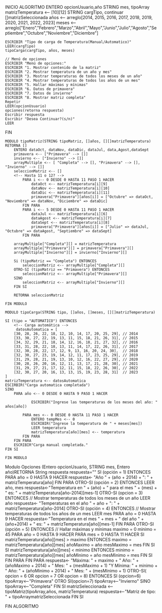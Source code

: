 INICIO ALGORITMO
ENTERO opcionUsuario,año
STRING mes, tipoArray
matrizTemperatura <-- [10][12]
STRING cargTipo, continuar
[]matrizSeleccionada
años <-- arreglo[2014, 2015, 2016, 2017, 2018, 2019, 2020, 2021, 2022, 2023]
meses <-- arreglo["Enero","Febrero","Marzo","Abril","Mayo","Junio","Julio","Agosto","Septiembre","Octubre","Noviembre","Diciembre"]

    ESCRIBIR "Tipo de carga de Temperatura(Manual/Automatico)"
    LEER(cargTipo)
    tipoCarga(cargTipo, años, meses)

    // Menú de opciones
    ESCRIBIR "Menú de opciones:"
    ESCRIBIR "1. Mostrar contenido de la matriz"
    ESCRIBIR "2. Mostrar temperatura de un año y mes"
    ESCRIBIR "3. Mostrar temperaturas de todos los meses de un año"
    ESCRIBIR "4. Mostrar temperaturas de todos los años de un mes"
    ESCRIBIR "5. Hallar máximas y mínimas"
    ESCRIBIR "6. Datos de primavera"
    ESCRIBIR "7. Datos de invierno"
    ESCRIBIR "8. Mostrar matriz completa"
    Repetir
    LEER(opcionUsuario)
    opciones(retorna respuesta)
    Escribir respuesta
    Escribir "Desea Continuar?(s/n)"
    LEER 
FIN

<!-- MODULO PARA CARGAR LA MATRIZ DE TEMPERATURAS -->

 
    MODULO tipoMatriz(STRING tipoMatriz, []años, [][]matrizTemperatura) RETORNA []
        ENTERO dataOct, dataNov, dataDic, dataJul, data,Agost,dataSept
        primavera <-- ["Primavera" --> []]
        invierno <-- ["Invierno" --> []]
        arrayMultiple <-- [ "Completa" --> [], "Primavera" --> [], "Invierno" --> []]
        seleccionMatriz <-- []
        <!-- Hasta 11 o 12? -->
            PARA i <-- 0 DESDE 0 HASTA 11 PASO 1 HACER
                dataOct <-- matrizTemperatura[i][9]
                dataNov <-- matrizTemperatura[i][10]
                dataDic <-- matrizTemperatura[i][11]
                primavera["Primavera"][años[i]] = ["Octubre" => dataOct, "Noviembre" => dataNov, "Diciembre" => dataDic]
            FIN PARA
            PARA i <-- 5 DESDE 0 HASTA 11 PASO 1 HACER
                dataJul <-- matrizTemperatura[i][6]
                dataAgost <-- matrizTemperatura[i][7]
                dataSept <-- matrizTemperatura[i][8]
                primavera["Primavera"][años[i]] = ["Julio" => dataJul, "Octubre" => dataAgost, "Septiembre" => dataSept]
            FIN PARA
        
        arrayMultiple["Completa"][] = matrizTemperatura
        arrayMultiple["Primavera"][] = primavera["Primavera"][]
        arrayMultiple["Invierno"][] = invierno["Invierno"][]
        
        Si (tipoMatriz == "Completa") ENTONCES 
            seleccionMatriz <-- arrayMultiple["Completa"][]
        OTRO-SI (tipoMatriz == "Primavera") ENTONCES 
            seleccionMatriz <-- arrayMultiple["Primavera"][]
        SINO
            seleccionMatriz <-- arrayMultiple["Invierno"][]
        FIN SI

        RETORNA seleccionMatriz
        
    FIN MODULO
    
    MODULO tipoCarga(STRING tipo, []años, []meses, [][]matrizTemperatura)

    SI (tipo = "AUTOMATICO") ENTONCES
        <!-- Carga automática -->
         datosAutomatica = [
        [30, 28, 26, 22, 18, 12, 10, 14, 17, 20, 25, 29], // 2014
        [33, 30, 27, 22, 19, 13, 11, 15, 18, 21, 26, 31], // 2015
        [34, 32, 29, 21, 18, 14, 12, 16, 18, 21, 27, 32], // 2016
        [33, 31, 28, 22, 18, 13, 11, 14, 17, 22, 26, 31], // 2017
        [32, 30, 28, 22, 17, 12, 9, 13, 16, 20, 24, 30],  // 2018
        [32, 30, 27, 23, 19, 14, 12, 11, 17, 23, 25, 29], // 2019
        [31, 29, 28, 21, 19, 13, 10, 12, 16, 22, 27, 29], // 2020
        [30, 28, 26, 20, 16, 12, 11, 13, 17, 21, 28, 30], // 2021
        [31, 29, 27, 21, 17, 12, 11, 15, 18, 22, 26, 30], // 2022
        [32, 30, 27, 20, 16, 13, 13, 15, 19, 23, 28, 31]  // 2023
    ]
    matrizTemperatura <-- datosAutomatica
    ESCIRBIR("Carga automatica completada")
    SINO
        PARA año <-- 0 DESDE 0 HASTA 9 PASO 1 HACER

                ESCRIBIR("Ingrese las temperaturas de los meses del año: " años[año])
           
            PARA mes <-- 0 DESDE 0 HASTA 11 PASO 1 HACER
                ENTERO tempMes <-- 0
                ESCRIBIR("Ingrese la temperatura de " + meses[mes])
                LEER temperatura
                matrizTemperatura[año][mes] <-- temperatura
            FIN PARA
        FIN PARA
        ESCRIBIR"Carga manual completada."
    FIN SI

    FIN MODULO


Modulo Opciones (Entero opcionUsuario, STRING mes, Entero año)RETORNA String respuesta
respuesta=""
    SI (opción = 1) ENTONCES
        <!-- Mostrar la matriz -->
        PARA año = 0 HASTA 9 HACER
            respuesta<- "Año " + (año + 2014) + ": " + matrizTemperatura[año]
        FIN PARA
    OTRO-SI (opción = 2) ENTONCES
        <!-- Mostrar temperatura de un año y mes -->
        LEER año, mes
        respuesta<-"Temperatura en " + (año) + " para el mes " + (mes) + " es: " + matrizTemperatura[año-2014][mes-1]
    OTRO-SI (opcion = 3) ENTONCES
        // Mostrar temperaturas de todos los meses de un año
        LEER año
        respuesta<- "Temperaturas en el año " + año + ": " + matrizTemperatura[año-2014]
    OTRO-SI (opción = 4) ENTONCES
        // Mostrar temperaturas de todos los años de un mes
        LEER mes
        PARA año = 0 HASTA 9 HACER
            respuesta<-"Temperatura en el mes " + mes + " del año " + (año+2014) + " es: " + matrizTemperatura[año][mes-1]
        FIN PARA
    OTRO-SI (opción = 5) ENTONCES 
        // Hallar máximas y mínimas
        maximo = 0
        minimo = 45
        PARA año = 0 HASTA 9 HACER
            PARA mes = 0 HASTA 11 HACER
                SI matrizTemperatura[año][mes] > maximo ENTONCES
                    maximo = matrizTemperatura[año][mes]
                    añoMaximo = año
                    mesMaximo = mes
                FIN SI
                SI matrizTemperatura[año][mes] < minimo ENTONCES
                    minimo = matrizTemperatura[año][mes]
                    añoMinimo = año
                    mesMinimo = mes
                FIN SI
            FIN PARA
        FIN PARA
        respuesta<- "Máxima: " + maximo + " Año: " + (añoMaximo + 2014) + " Mes: " + (mesMaximo + 1) "Y Mínima: " + minimo + " Año: " + (añoMinimo + 2014) + " Mes: " + (mesMinimo + 1)
    OTRO-SI( opcion = 6 OR opcion = 7 OR opcion = 8) ENTONCES
        SI (opcion=6)
        tipoArray<--"Primavera"
        OTRO SI(opcion=7)
        tipoArray<--"Invierno"
        SINO
        tipoArray<--"Completa"
        FIN SI
        matrizSeleccionada <-- tipoMatriz(tipoArray,años, matrizTemperatura)
        respuesta<--"Matriz de tipo: " + tipoArraymatrizSeleccionada
    FIN SI

FIN ALGORITMO
